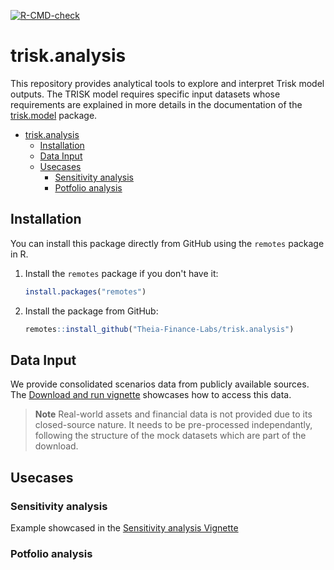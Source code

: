   <!-- badges: start -->
  [![R-CMD-check](https://github.com/Theia-Finance-Labs/trisk.utils/actions/workflows/R-CMD-check.yaml/badge.svg)](https://github.com/Theia-Finance-Labs/trisk.utils/actions/workflows/R-CMD-check.yaml)
  <!-- badges: end -->

# trisk.analysis


This repository provides analytical tools to explore and interpret Trisk model outputs. 
The TRISK model requires specific input datasets whose requirements are explained in more details in the documentation of the [trisk.model](https://theia-finance-labs.github.io/trisk.model/index.html) package.



- [trisk.analysis](#triskanalysis)
  - [Installation](#installation)
  - [Data Input](#data-input)
  - [Usecases](#usecases)
    - [Sensitivity analysis](#sensitivity-analysis)
    - [Potfolio analysis](#potfolio-analysis)



## Installation

You can install this package directly from GitHub using the `remotes` package in R.

1. Install the `remotes` package if you don't have it:

    ```r
    install.packages("remotes")
    ```

2. Install the package from GitHub:

    ```r
    remotes::install_github("Theia-Finance-Labs/trisk.analysis")
    ```

## Data Input

We provide consolidated scenarios data from publicly available sources. The [Download and run vignette](https://theia-finance-labs.github.io/trisk.analysis/articles/download-data-and-run-trisk.html) showcases how to access this data.

> **Note** Real-world assets and financial data is not provided due to its closed-source nature. It needs to be pre-processed independantly, following the structure of the mock datasets which are part of the download. 

## Usecases

### Sensitivity analysis

Example showcased in the [Sensitivity analysis Vignette](https://theia-finance-labs.github.io/trisk.analysis/articles/sensitivity-analysis.html)

### Potfolio analysis

